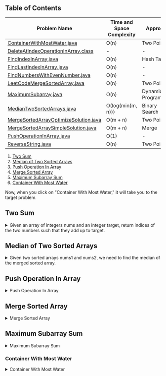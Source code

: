 ## Table of Contents

| Problem Name                                 | Time and Space Complexity | Approach             |
| -------------------------------------------- | ------------------------- | -------------------- |
| [ContainerWithMostWater.java][link1]          | O(n)                      | Two Pointer          |
| [DeleteAtIndexOperationInArray.class][link2]  | -                         | -                    |
| [FindIndexInArray.java][link3]                | O(n)                      | Hash Table           |
| [FindLastIndexInArray.java][link4]            | O(n)                      | -                    |
| [FindNumbersWithEvenNumber.java][link5]       | O(n)                      | -                    |
| [LeetCodeMergeSortedArray.java][link6]        | O(n)                      | Two Pointer          |
| [MaximumSubarray.java][link7]                 | O(n)                      | Dynamic Programming |
| [MedianTwoSortedArrays.java][link8]           | O(log(min(m, n)))         | Binary Search        |
| [MergeSortedArrayOptimizeSolution.java][link9] | O(m + n)                  | Two Pointer          |
| [MergeSortedArraySimpleSolution.java][link10]  | O(m + n)                  | Merge                |
| [PushOperationInArray.java][link11]            | O(1)                      | -                    |
| [ReverseString.java][link12]                  | O(n)                      | Two Pointer          |

[link1]: https://github.com/hassanshahzadaheer/Code-DSA/blob/main/Arrays/ContainerWithMostWater.java
[link2]: https://github.com/hassanshahzadaheer/Code-DSA/blob/main/Arrays/DeleteAtIndexOperationInArray.class
[link3]: https://github.com/hassanshahzadaheer/Code-DSA/blob/main/Arrays/FindIndexInArray.java
[link4]: https://github.com/hassanshahzadaheer/Code-DSA/blob/main/Arrays/FindLastIndexInArray.java
[link5]: https://github.com/hassanshahzadaheer/Code-DSA/blob/main/Arrays/FindNumbersWithEvenNumber.java
[link6]: https://github.com/hassanshahzadaheer/Code-DSA/blob/main/Arrays/LeetCodeMergeSortedArray.java
[link7]: https://github.com/hassanshahzadaheer/Code-DSA/blob/main/Arrays/MaximumSubarray.java
[link8]: https://github.com/hassanshahzadaheer/Code-DSA/blob/main/Arrays/MedianTwoSortedArrays.java
[link9]: https://github.com/hassanshahzadaheer/Code-DSA/blob/main/Arrays/MergeSortedArrayOptimizeSolution.java
[link10]: https://github.com/hassanshahzadaheer/Code-DSA/blob/main/Arrays/MergeSortedArraySimpleSolution.java
[link11]: https://github.com/hassanshahzadaheer/Code-DSA/blob/main/Arrays/PushOperationInArray.java
[link12]: https://github.com/hassanshahzadaheer/Code-DSA/blob/main/Arrays/ReverseString.java


1. [Two Sum](#two-sum)
2. [Median of Two Sorted Arrays](#median-of-two-sorted-arrays)
3. [Push Operation In Array](#push-operation-in-array)
4. [Merge Sorted Array](#merge-sorted-array)
5. [Maximum Subarray Sum](#maximum-subarray-sum)
6. [Container With Most Water](#container-with-most-water)

Now, when you click on "Container With Most Water," it will take you to the target problem.

## Two Sum
<details>
<summary>Given an array of integers nums and an integer target, return indices of the two numbers such that they add up to target.</summary>
 
Approach:
- Hash Map: The program uses a hash map to store the values from the input array nums as keys and their corresponding indices as values. This allows for efficient lookup of the complement value during the iteration.

Time complexity: O(n)
- The for loop iterates through each element of nums exactly once. The hash map operations, such as containsKey and put, have an average time complexity of O(1).

Space complexity: O(n)
- In the worst case, all elements of nums are stored in the hash map.

Source Code:
```java
import java.util.HashMap;
import java.util.Map;

class Solution {
    public int[] twoSum(int[] nums, int target) {
        Map<Integer, Integer> map = new HashMap<>();
        
        for (int i = 0; i < nums.length; i++) {
            int complement = target - nums[i];
            
            if (map.containsKey(complement)) {
                return new int[]{map.get(complement), i};
            }
            
            map.put(nums[i], i);
        }
        
        return new int[]{};
    }
}
```
</details>

## Median of Two Sorted Arrays
<details>
<summary>Given two sorted arrays nums1 and nums2, we need to find the median of the merged sorted array.</summary>

Approach:
1. Merge the two arrays into a single sorted array.
2. Find the median of the merged array.

Time complexity: O(m + n)
- The algorithm iterates through both nums1 and nums2 once, so the time complexity is proportional to the combined lengths of the arrays.

Space complexity: O(m + n)
- The merged array requires space to store all the elements.

Source Code:
```java
class Solution {
    public double findMedianSortedArrays(int[] nums1, int[] nums2) {
        int m = nums1.length;
        int n = nums2.length;
        int[] merged = new int[m + n];
        
        int i = 0, j = 0, k = 0;
        while (i < m && j < n) {
            if (nums1[i] <= nums2[j]) {
                merged[k++] = nums1[i++];
            } else {
                merged[k++] = nums2[j++];
            }
        }
        
        while (i < m) {
            merged[k++] = nums1[i++];
        }
        
        while (j < n) {
            merged[k++] = nums2[j++];
        }
        
        int medianIndex = (m + n) / 2;
        if ((m + n) % 2 == 0) {
            return (merged[medianIndex - 1] + merged[medianIndex]) / 2.0;
        } else {
            return merged[medianIndex];
        }
    }
}
```
</details>

## Push Operation In Array
<details>
<summary>Push Operation In Array</summary>

The `PushOperationInArray` class demonstrates adding elements to an array using the `push` operation. It provides the following functionality:

- `push(Object item)`: Adds an item to
- `push(Object item)`: Adds an item to the array at the end.
- `display()`: Prints the elements of the array.

Source Code:
```java
class PushOperationInArray {
    private Object[] array;
    private int size;
    private int capacity;

    public PushOperationInArray(int capacity) {
        this.capacity = capacity;
        this.array = new Object[capacity];
        this.size = 0;
    }

    public void push(Object item) {
        if (size == capacity) {
            increaseCapacity();
        }
        array[size] = item;
        size++;
    }

    private void increaseCapacity() {
        int newCapacity = capacity * 2;
        Object[] newArray = new Object[newCapacity];
        for (int i = 0; i < size; i++) {
            newArray[i] = array[i];
        }
        array = newArray;
        capacity = newCapacity;
    }

    public void display() {
        for (int i = 0; i < size; i++) {
            System.out.println(array[i]);
        }
    }
}
```
</details>

## Merge Sorted Array
<details>
<summary>Merge Sorted Array</summary>

The `MergeSortedArray` class provides a method to merge two sorted arrays into a single sorted array.

Approach:
1. Initialize three pointers: `i` for the first array, `j` for the second array, and `k` for the merged array.
2. Compare the elements at indices `i` and `j` and add the smaller element to the merged array.
3. Move the corresponding pointer (`i` or `j`) and the `k` pointer to the next position.
4. Repeat steps 2-3 until one of the arrays is fully processed.
5. Add any remaining elements from the unfinished array to the merged array.
6. Return the merged array.

Time complexity: O(m + n)
- The algorithm iterates through both arrays once, comparing and merging the elements. The time complexity is proportional to the combined lengths of the arrays.

Space complexity: O(m + n)
- The merged array requires space to store all the elements.

Source Code:
```java
class MergeSortedArray {
    public int[] merge(int[] nums1, int m, int[] nums2, int n) {
        int[] merged = new int[m + n];
        int i = 0, j = 0, k = 0;

        while (i < m && j < n) {
            if (nums1[i] <= nums2[j]) {
                merged[k++] = nums1[i++];
            } else {
                merged[k++] = nums2[j++];
            }
        }

        while (i < m) {
            merged[k++] = nums1[i++];
        }

        while (j < n) {
            merged[k++] = nums2[j++];
        }

        return merged;
    }
}
```
</details>

## Maximum Subarray Sum
<details>
<summary>Maximum Subarray Sum</summary>

The `MaximumSubarraySum` class provides a method to find the maximum sum of a contiguous subarray within an array.

Approach:
- The Kadane's algorithm is used to find the maximum subarray sum.
- Initialize two variables: `maxSum` and `currentSum` to store the maximum sum found so far and the sum of the current subarray.
- Iterate

 through the array:
    - Add the current element to `currentSum`.
    - If `currentSum` becomes negative, reset it to zero since a negative sum would only decrease the maximum sum.
    - Update `maxSum` if `currentSum` is greater than `maxSum`.
- Return `maxSum` as the result.

Time complexity: O(n)
- The algorithm iterates through the array once, performing constant-time operations.

Space complexity: O(1)
- The algorithm uses a constant amount of extra space.

Source Code:
```java
class MaximumSubarraySum {
    public int maxSubArray(int[] nums) {
        int maxSum = nums[0];
        int currentSum = 0;

        for (int num : nums) {
            currentSum += num;
            if (currentSum > maxSum) {
                maxSum = currentSum;
            }
            if (currentSum < 0) {
                currentSum = 0;
            }
        }

        return maxSum;
    }
}
```
</details>

### Container With Most Water
<details>
<summary>Container With Most Water</summary>

The "Container With Most Water" problem aims to find the maximum area of water that can be trapped between two vertical lines in a given array of heights.

#### Approach:

The provided solution uses the two-pointer approach to solve the problem efficiently.

1. Initialize two pointers, `left` and `right`, pointing to the first and last elements of the array, respectively.
2. Calculate the current area between the lines represented by the `left` and `right` pointers. The area is determined by the width (the difference between the indices) and the height (the minimum height between the two pointers).
3. Update the maximum area if the current area is greater.
4. Move the pointer with the smaller height inward. If the height at the `left` pointer is smaller, move the `left` pointer one step to the right; otherwise, move the `right` pointer one step to the left.
5. Repeat steps 2-4 until the pointers meet (i.e., `left >= right`).

By iteratively comparing and updating the maximum area, this approach explores all possible combinations of lines and ensures that the maximum area is found.

#### Time and Space Complexity:

The two-pointer approach has a time complexity of O(n), where n is the number of elements in the array. The approach only requires a single pass through the array, comparing and updating the area in constant time.

The space complexity is O(1) since the approach uses a constant amount of extra space to store the pointers and the maximum area.

#### Source Code:

Here's the provided solution:

```java
class Solution {
    public int maxArea(int[] height) {
        int maxArea = 0;
        int left = 0;
        int right = height.length - 1;

        while (left < right) {
            int currentArea = Math.min(height[left], height[right]) * (right - left);
            maxArea = Math.max(maxArea, currentArea);

            if (height[left] < height[right]) {
                left++;
            } else {
                right--;
            }
        }

        return maxArea;
    }
}
```
</details>

         

